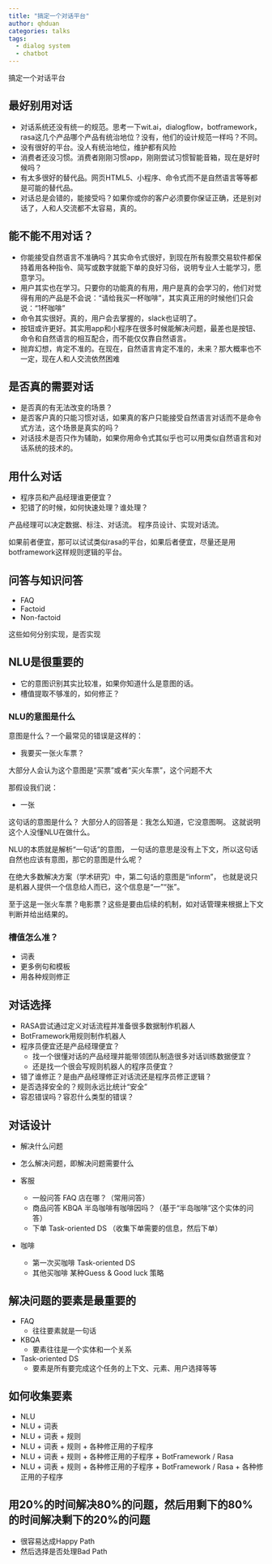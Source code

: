 ```yaml
---
title: "搞定一个对话平台"
author: qhduan
categories: talks
tags:
  - dialog system
  - chatbot
---
```


搞定一个对话平台

## 最好别用对话

- 对话系统还没有统一的规范。思考一下wit.ai，dialogflow，botframework，rasa这几个产品哪个产品有统治地位？没有，他们的设计规范一样吗？不同。
- 没有很好的平台。没人有统治地位，维护都有风险
- 消费者还没习惯。消费者刚刚习惯app，刚刚尝试习惯智能音箱，现在是好时候吗？
- 有太多很好的替代品。网页HTML5、小程序、命令式而不是自然语言等等都是可能的替代品。
- 对话总是会错的，能接受吗？如果你或你的客户必须要你保证正确，还是别对话了，人和人交流都不太容易，真的。

## 能不能不用对话？

- 你能接受自然语言不准确吗？其实命令式很好，到现在所有股票交易软件都保持着用各种指令、简写或数字就能下单的良好习俗，说明专业人士能学习，愿意学习。
- 用户其实也在学习。只要你的功能真的有用，用户是真的会学习的，他们对觉得有用的产品是不会说：“请给我买一杯咖啡”，其实真正用的时候他们只会说：“1杯咖啡”
- 命令其实很好。真的，用户会去掌握的，slack也证明了。
- 按钮或许更好。其实用app和小程序在很多时候能解决问题，最差也是按钮、命令和自然语言的相互配合，而不能仅仅靠自然语言。
- 抛弃幻想，肯定不准的。在现在，自然语言肯定不准的，未来？那大概率也不一定，现在人和人交流依然困难

## 是否真的需要对话

- 是否真的有无法改变的场景？
- 是否客户真的只能习惯对话，如果真的客户只能接受自然语言对话而不是命令式方法，这个场景是真实的吗？
- 对话技术是否只作为辅助，如果你用命令式其似乎也可以用类似自然语言和对话系统的技术的。

## 用什么对话

- 程序员和产品经理谁更便宜？
- 犯错了的时候，如何快速处理？谁处理？

产品经理可以决定数据、标注、对话流。
程序员设计、实现对话流。

如果前者便宜，那可以试试类似rasa的平台，如果后者便宜，尽量还是用botframework这样规则逻辑的平台。

## 问答与知识问答

- FAQ
- Factoid
- Non-factoid

这些如何分别实现，是否实现

## NLU是很重要的

- 它的意图识别其实比较准，如果你知道什么是意图的话。
- 槽值提取不够准的，如何修正？

### NLU的意图是什么

意图是什么？一个最常见的错误是这样的：

- 我要买一张火车票？

大部分人会认为这个意图是“买票”或者“买火车票”，这个问题不大

那假设我们说：

- 一张

这句话的意图是什么？
大部分人的回答是：我怎么知道，它没意图啊。
这就说明这个人没懂NLU在做什么。

NLU的本质就是解析“一句话”的意图，
一句话的意思是没有上下文，所以这句话自然也应该有意图，那它的意图是什么呢？

在绝大多数解决方案（学术研究）中，第二句话的意图是“inform”，
也就是说只是机器人提供一个信息给人而已，这个信息是“一”“张”。

至于这是一张火车票？电影票？这些是要由后续的机制，如对话管理来根据上下文判断并给出结果的。

### 槽值怎么准？

- 词表
- 更多例句和模板
- 用各种规则修正

## 对话选择

- RASA尝试通过定义对话流程并准备很多数据制作机器人
- BotFramework用规则制作机器人
- 程序员便宜还是产品经理便宜？
  - 找一个很懂对话的产品经理并能带领团队制造很多对话训练数据便宜？
  - 还是找一个很会写规则机器人的程序员便宜？
- 错了谁修正？是由产品经理修正对话流还是程序员修正逻辑？
- 是否选择安全的？规则永远比统计“安全”
- 容忍错误吗？容忍什么类型的错误？

## 对话设计

- 解决什么问题
- 怎么解决问题，即解决问题需要什么

- 客服
  - 一般问答 FAQ 店在哪？（常用问答）
  - 商品问答 KBQA 半岛咖啡有咖啡因吗？（基于“半岛咖啡”这个实体的问答）
  - 下单 Task-oriented DS （收集下单需要的信息，然后下单）
- 咖啡
  - 第一次买咖啡 Task-oriented DS
  - 其他买咖啡 某种Guess & Good luck 策略

## 解决问题的要素是最重要的

- FAQ
  - 往往要素就是一句话
- KBQA
  - 要素往往是一个实体和一个关系
- Task-oriented DS
  - 要素是所有要完成这个任务的上下文、元素、用户选择等等

## 如何收集要素

- NLU
- NLU + 词表
- NLU + 词表 + 规则
- NLU + 词表 + 规则 + 各种修正用的子程序
- NLU + 词表 + 规则 + 各种修正用的子程序 + BotFramework / Rasa
- NLU + 词表 + 规则 + 各种修正用的子程序 + BotFramework / Rasa + 各种修正用的子程序

## 用20%的时间解决80%的问题，然后用剩下的80%的时间解决剩下的20%的问题

- 很容易达成Happy Path
- 然后选择是否处理Bad Path
